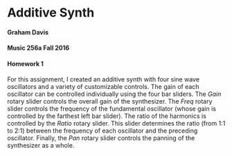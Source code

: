 # Additive Synth
#### Graham Davis
#### Music 256a Fall 2016
#### Homework 1
For this assignment, I created an additive synth with four sine wave oscillators and a variety of customizable controls. The gain of each oscillator can be controlled individually using the four bar sliders. The _Gain_ rotary slider controls the overall gain of the synthesizer. The _Freq_ rotary slider controls the frequency of the fundamental oscillator (whose gain is controlled by the farthest left bar slider). The ratio of the harmonics is controlled by the _Ratio_ rotary slider. This slider determines the ratio (from 1:1 to 2:1) between the frequency of each oscillator and the preceding oscillator. Finally, the _Pan_ rotary slider controls the panning of the synthesizer as a whole.
